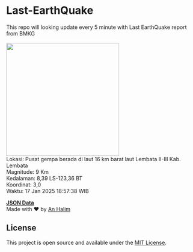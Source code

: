 # Last-EarthQuake
This repo will looking update every 5 minute with Last EarthQuake report from BMKG
<br>
<br>
<img src="undefined" width="300"/>
<br>
Lokasi: Pusat gempa berada di laut 16 km barat laut Lembata  II-III Kab. Lembata <br>
Magnitude: 9 Km <br>
Kedalaman: 8,39 LS-123,36 BT <br>
Koordinat: 3,0 <br>
Waktu: 17 Jan 2025 18:57:38 WIB <br>

<a href="./data/data.json">**JSON Data**</a>
<br>
Made with ❤️ by <a href="https://github.com/an-halim">An Halim</a>
## License

This project is open source and available under the [MIT License](LICENSE).
